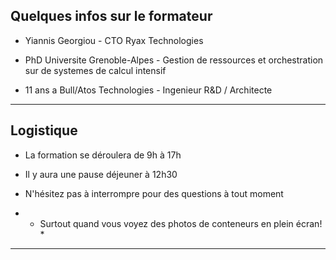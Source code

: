 ## Quelques infos sur le formateur

- Yiannis Georgiou - CTO Ryax Technologies

- PhD Universite Grenoble-Alpes - Gestion de ressources et orchestration sur de systemes de calcul intensif

- 11 ans a Bull/Atos Technologies - Ingenieur R&D / Architecte

---

## Logistique

- La formation se déroulera de 9h à 17h

- Il y aura une pause déjeuner à 12h30

- N'hésitez pas à interrompre pour des questions à tout moment

- * Surtout quand vous voyez des photos de conteneurs en plein écran! *

---
